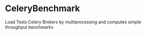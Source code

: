 CeleryBenchmark
===============

Load Tests Celery Brokers by multiprocessing and computes simple throughput benchmarks
